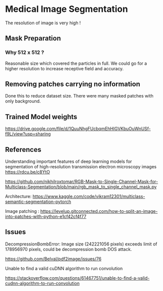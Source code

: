 # Medical Image Segmentation
The resolution of image is very high ! 


## Mask Preparation

### Why 512 x 512 ?

Reasonable size which covered the particles in full.  We could go for a higher resolution to increase receptive field and accuracy.


## Removing patches carrying no information
Done this to reduce dataset size. There were many masked patches with only background.

## Trained Model weights
https://drive.google.com/file/d/1QuuNhgFUcbqmEhHIGVKbuOuWnUSf-f9L/view?usp=sharing

## References
Understanding important features of deep learning models for segmentation of high-resolution transmission electron microscopy images
https://rdcu.be/c8YtO

https://github.com/nikhilroxtomar/RGB-Mask-to-Single-Channel-Mask-for-Multiclass-Segmentation/blob/main/rgb_mask_to_single_channel_mask.py

Architecture:
https://www.kaggle.com/code/vikram12301/multiclass-semantic-segmentation-pytorch

Image patching : https://levelup.gitconnected.com/how-to-split-an-image-into-patches-with-python-e1cf42cf4f77

## Issues
DecompressionBombError: Image size (242221056 pixels) exceeds limit of 178956970 pixels, could be decompression bomb DOS attack.

https://github.com/Belval/pdf2image/issues/76


Unable to find a valid cuDNN algorithm to run convolution

https://stackoverflow.com/questions/61467751/unable-to-find-a-valid-cudnn-algorithm-to-run-convolution